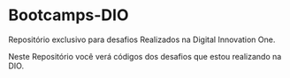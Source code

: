 # Bootcamps-DIO
 Repositório exclusivo para desafios Realizados na Digital Innovation One.

 Neste Repositório você verá códigos dos desafios que estou realizando na DIO.
